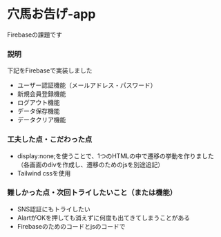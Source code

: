 # 穴馬お告げ-app
Firebaseの課題です

### 説明
下記をFirebaseで実装しました
* ユーザー認証機能（メールアドレス・パスワード）
* 新規会員登録機能
* ログアウト機能
* データ保存機能
* データクリア機能

### 工夫した点・こだわった点
* display:none;を使うことで、1つのHTMLの中で遷移の挙動を作りました（各画面のdivを作成し、遷移のためのjsを別途追記）
* Tailwind cssを使用

### 難しかった点・次回トライしたいこと（または機能）
* SNS認証にもトライしたい
* AlartがOKを押しても消えずに何度も出てきてしまうことがある
* Firebaseのためのコードとjsのコードで<script>エリアがかなりグチャグチャに

### 備考（感想、シェアしたいこと等なんでも）
Firebaseで何ができるのかいまいち掴みきれていないので、「何を」「どのようにすれば」できるのか一発でわかるチート集なるものを作ったりしたい。ネットで調べたがそれらしきものを調べられず.....
